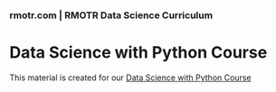 ### rmotr.com | RMOTR Data Science Curriculum
# Data Science with Python Course

This material is created for our [Data Science with Python Course](https://rmotr.com/data-science-python-course)
